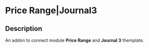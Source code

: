 # Price Range|Journal3

## Description
An addon to connect module **Price Range** and **Journal 3** themplate.
